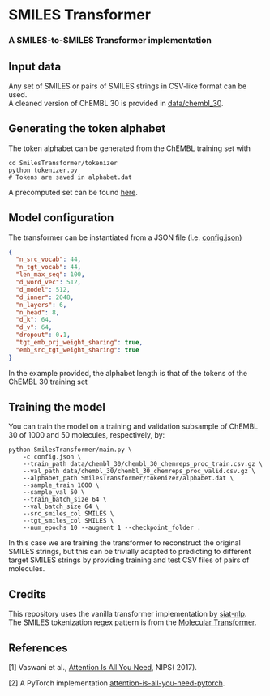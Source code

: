 # SMILES Transformer

### A SMILES-to-SMILES Transformer implementation

## Input data

Any set of SMILES or pairs of SMILES strings in CSV-like format can be used.  
A cleaned version of ChEMBL 30 is provided in [data/chembl_30](/data/chembl_30).

## Generating the token alphabet

The token alphabet can be generated from the ChEMBL training set with

```console
cd SmilesTransformer/tokenizer
python tokenizer.py
# Tokens are saved in alphabet.dat
```

A precomputed set can be found [here](/SmilesTransformer/tokenizer/alphabet.dat).

## Model configuration
The transformer can be instantiated from a JSON file (i.e. [config.json](config.json))
```json
{
  "n_src_vocab": 44,
  "n_tgt_vocab": 44,
  "len_max_seq": 100,
  "d_word_vec": 512,
  "d_model": 512,
  "d_inner": 2048,
  "n_layers": 6,
  "n_head": 8,
  "d_k": 64,
  "d_v": 64,
  "dropout": 0.1,
  "tgt_emb_prj_weight_sharing": true,
  "emb_src_tgt_weight_sharing": true
}
```
In the example provided, the alphabet length is that of the tokens of the ChEMBL 30 training set

## Training the model

You can train the model on a training and validation subsample of ChEMBL 30 of 1000 and 50 molecules, respectively, by:

```console
python SmilesTransformer/main.py \
    -c config.json \
    --train_path data/chembl_30/chembl_30_chemreps_proc_train.csv.gz \
    --val_path data/chembl_30/chembl_30_chemreps_proc_valid.csv.gz \
    --alphabet_path SmilesTransformer/tokenizer/alphabet.dat \
    --sample_train 1000 \
    --sample_val 50 \
    --train_batch_size 64 \
    --val_batch_size 64 \
    --src_smiles_col SMILES \
    --tgt_smiles_col SMILES \
    --num_epochs 10 --augment 1 --checkpoint_folder .
```

In this case we are training the transformer to reconstruct the original SMILES strings,
but this can be trivially adapted to predicting to different target SMILES strings by
providing training and test CSV files of pairs of molecules.

## Credits

This repository uses the vanilla transformer implementation
by [siat-nlp](https://github.com/siat-nlp/transformer-pytorch).  
The SMILES tokenization regex pattern is from
the [Molecular Transformer](https://github.com/pschwllr/MolecularTransformer).

## References

[1] Vaswani et al., [Attention Is All You Need](http://papers.nips.cc/paper/7181-attention-is-all-you-need.pdf), NIPS(
2017).

[2] A PyTorch
implementation [attention-is-all-you-need-pytorch](https://github.com/jadore801120/attention-is-all-you-need-pytorch).